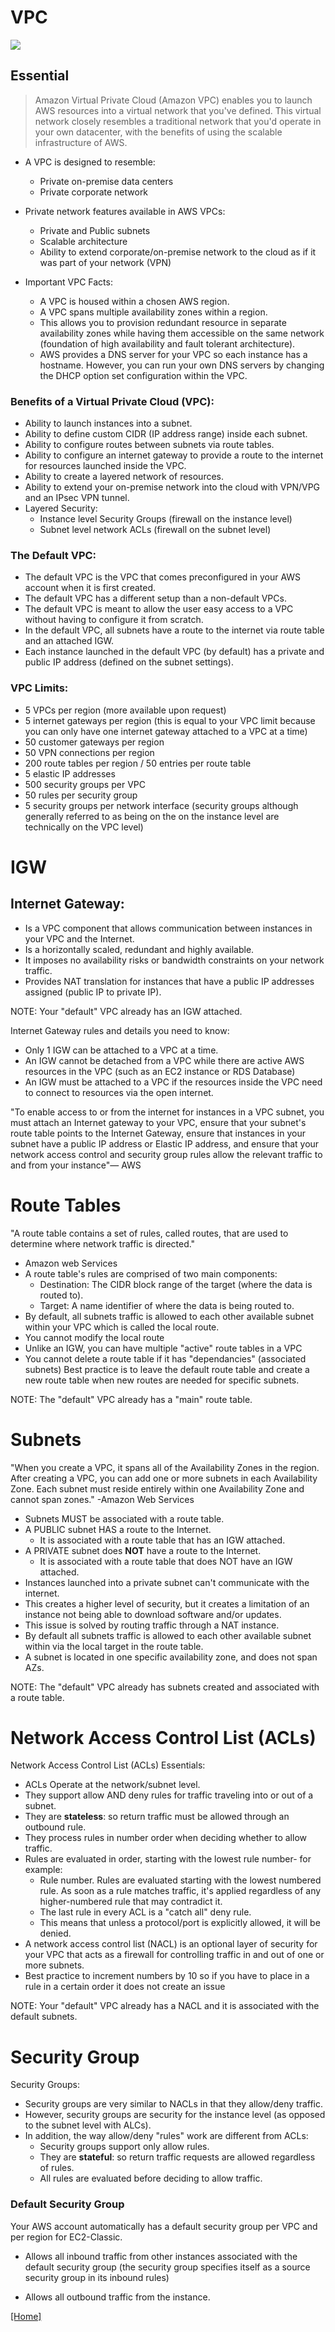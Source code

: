 # VPC
![](https://github.com/lannyzhujin/AWS_CSA_Feb_2018/blob/master/AWS_CSA-Associate/img/PVC_netowrk.PNG)
## Essential
 > Amazon Virtual Private Cloud (Amazon VPC) enables you to launch AWS resources into a virtual network that you've defined. This virtual network closely resembles a traditional network that you'd operate in your own datacenter, with the benefits of using the scalable infrastructure of AWS.

 - A VPC is designed to resemble: 
     - Private on-premise data centers
     - Private corporate network 

 - Private network features available in AWS VPCs:
     - Private and Public subnets
     - Scalable architecture
     - Ability to extend corporate/on-premise network to the cloud as if it was part of your network (VPN) 

 - Important VPC Facts:
     - A VPC is housed within a chosen AWS region.
     - A VPC spans multiple availability zones within a region.
     - This allows you to provision redundant resource in separate availability zones while having them accessible on the same network (foundation of high availability and fault tolerant architecture).
     - AWS provides a DNS server for your VPC so each instance has a hostname. However, you can run your own DNS servers by changing the DHCP option set configuration within the VPC. 

### Benefits of a Virtual Private Cloud (VPC):  

 - Ability to launch instances into a subnet.
 - Ability to define custom CIDR (IP address range) inside each subnet.
 - Ability to configure routes between subnets via route tables. 
 - Ability to configure an internet gateway to provide a route to the internet for resources launched inside the VPC. 
 - Ability to create a layered network of resources. 
 - Ability to extend your on-premise network into the cloud with VPN/VPG and an IPsec VPN tunnel. 
 - Layered Security:
     - Instance level Security Groups (firewall on the instance level)
     - Subnet level network ACLs (firewall on the subnet level) 

### The Default VPC: 
 - The default VPC is the VPC that comes preconfigured in your AWS account when it is first created.
 - The default VPC has a different setup than a non-default VPCs.
 - The default VPC is meant to allow the user easy access to a VPC without having to configure it from scratch.
 - In the default VPC, all subnets have a route to the internet via route table and an attached IGW.
 - Each instance launched in the default VPC (by default) has a private and public IP address (defined on the subnet settings). 

### VPC Limits:  
 - 5 VPCs per region (more available upon request) 
 - 5 internet gateways per region (this is equal to your VPC limit because you can only have one 
internet gateway attached to a VPC at a time)
 - 50 customer gateways per region
 - 50 VPN connections per region
 - 200 route tables per region / 50 entries per route table
 - 5 elastic IP addresses
 - 500 security groups per VPC
 - 50 rules per security group
 - 5 security groups per network interface (security groups although generally referred to as being on the on the instance level are technically on the VPC level) 

# IGW

## Internet Gateway:  
 - Is a VPC component that allows communication between instances in your VPC and the Internet.
 - Is a horizontally scaled, redundant and highly available.
 - It imposes no availability risks or bandwidth constraints on your network traffic.
 - Provides NAT translation for instances that have a public IP addresses assigned (public IP to private IP). 

NOTE: Your "default" VPC already has an IGW attached. 

Internet Gateway rules and details you need to know:
 - Only 1 IGW can be attached to a VPC at a time.
 - An IGW cannot be detached from a VPC while there are active AWS resources in the VPC (such as an EC2 instance or RDS Database)
 - An IGW must be attached to a VPC if the resources inside the VPC need to connect to resources via the open internet. 

"To enable access to or from the internet for instances in a VPC subnet, you must attach an Internet gateway to your VPC, ensure that your subnet's route table points to the Internet Gateway, ensure that instances in your subnet have a public IP address or Elastic IP address, and ensure that your network access control and security group rules allow the relevant traffic to and from your instance"— AWS 

# Route Tables

"A route table contains a set of rules, called routes, that are used to determine where network traffic is directed." 

- Amazon web Services 
 - A route table's rules are comprised of two main components:
     - Destination: The CIDR block range of the target (where the data is routed to).
     - Target: A name identifier of where the data is being routed to. 
 - By default, all subnets traffic is allowed to each other available subnet within your VPC which is called the local route.
 - You cannot modify the local route 
 - Unlike an IGW, you can have multiple "active" route tables in a VPC
 - You cannot delete a route table if it has "dependancies" (associated subnets) 
Best practice is to leave the default route table and create a new route table when new routes are needed for specific subnets. 

NOTE: The "default" VPC already has a "main" route table. 

# Subnets
  
"When you create a VPC, it spans all of the Availability Zones in the region. After creating a VPC, you can add one or more subnets in each Availability Zone. Each subnet must reside entirely within one Availability Zone and cannot span zones." -Amazon Web Services 

 - Subnets MUST be associated with a route table.
 - A PUBLIC subnet HAS a route to the Internet.
     - It is associated with a route table that has an IGW attached.
 - A PRIVATE subnet does **NOT** have a route to the Internet.
     - It is associated with a route table that does NOT have an IGW attached. 
 - Instances launched into a private subnet can't communicate with the internet.
 - This creates a higher level of security, but it creates a limitation of an instance not being able to download software and/or updates.
 - This issue is solved by routing traffic through a NAT instance. 
 - By default all subnets traffic is allowed to each other available subnet within via the local target in the route table.
 - A subnet is located in one specific availability zone, and does not span AZs. 

NOTE: The "default" VPC already has subnets created and associated with a route table. 

# Network Access Control List (ACLs)
Network Access Control List (ACLs) Essentials:  
 - ACLs Operate at the network/subnet level.
 - They support allow AND deny rules for traffic traveling into or out of a subnet.
 - They are **stateless**: so return traffic must be allowed through an outbound rule. 
 - They process rules in number order when deciding whether to allow traffic.
 - Rules are evaluated in order, starting with the lowest rule number- for example:
     - Rule number. Rules are evaluated starting with the lowest numbered rule. As soon as a rule matches traffic, it's applied regardless of any higher-numbered rule that may contradict it.
     - The last rule in every ACL is a "catch all" deny rule.
     - This means that unless a protocol/port is explicitly allowed, it will be denied. 
 - A network access control list (NACL) is an optional layer of security for your VPC that acts as a firewall for controlling traffic in and out of one or more subnets. 
 - Best practice to increment numbers by 10 so if you have to place in a rule in a certain order it does not create an issue 

NOTE: Your "default" VPC already has a NACL and it is associated with the default subnets. 

# Security Group

Security Groups:  
 - Security groups are very similar to NACLs in that they allow/deny traffic.
 - However, security groups are security for the instance level (as opposed to the subnet level with ALCs).
 - In addition, the way allow/deny "rules" work are different from ACLs:
     - Security groups support only allow rules. 
     - They are **stateful**: so return traffic requests are allowed regardless of rules.
     - All rules are evaluated before deciding to allow traffic. 

### Default Security Group
Your AWS account automatically has a default security group per VPC and per region for EC2-Classic. 

 - Allows all inbound traffic from other instances associated with the default security group (the security group specifies itself as a source security group in its inbound rules)

 - Allows all outbound traffic from the instance.

 [[Home]](https://github.com/lannyzhujin/AWS_CSA_Feb_2018/blob/master/AWS_CSA-Associate/Home.md)
